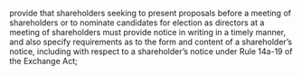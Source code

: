 provide that shareholders seeking to present proposals before a meeting of shareholders or to nominate
candidates for election as directors at a meeting of shareholders must provide notice in writing in a
timely manner, and also specify requirements as to the form and content of a shareholder’s notice,
including with respect to a shareholder’s notice under Rule 14a-19 of the Exchange Act;